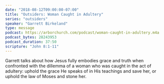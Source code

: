 ```yaml
---
date: "2018-08-12T09:00:00-07:00"
title: "Outsiders: Woman Caught in Adultery"
series: "outsiders"
speaker: "Garrett Birkeland"
type: message
podcast: https://arborchurch.com/podcast/woman-caught-in-adultery.m4a
podcast_bytes: 28243953
podcast_duration: 37:50
scripture: "John 8:1-11"
---
```

Garrett talks about how Jesus fully embodies grace and truth when confronted with the dillemma of a woman who was caught in the act of adultery: uphold the grace He speaks of in His teachings and save her, or uphold the law of Moses and stone her.
